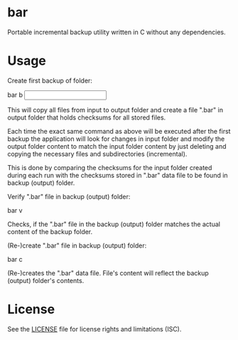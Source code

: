 # bar
Portable incremental backup utility written in C without any dependencies.

# Usage
Create first backup of folder:

bar b <input folder path> <output folder path>

This will copy all files from input to output folder and create a file ".bar" in output folder that holds checksums for all stored files.

Each time the exact same command as above will be executed after the first backup the application will look for changes in input folder and modify the output folder content to match the input folder content by just deleting and copying the necessary files and subdirectories (incremental).

This is done by comparing the checksums for the input folder created during each run with the checksums stored in ".bar" data file to be found in backup (output) folder.

Verify ".bar" file in backup (output) folder:

bar v <output folder path>

Checks, if the ".bar" file in the backup (output) folder matches the actual content of the backup folder.

(Re-)create ".bar" file in backup (output) folder:

bar c <output folder path>

(Re-)creates the ".bar" data file. File's content will reflect the backup (output) folder's contents.

# License
See the [LICENSE](https://github.com/RhinoDevel/bar/blob/master/LICENSE.md) file for license rights and limitations (ISC).
